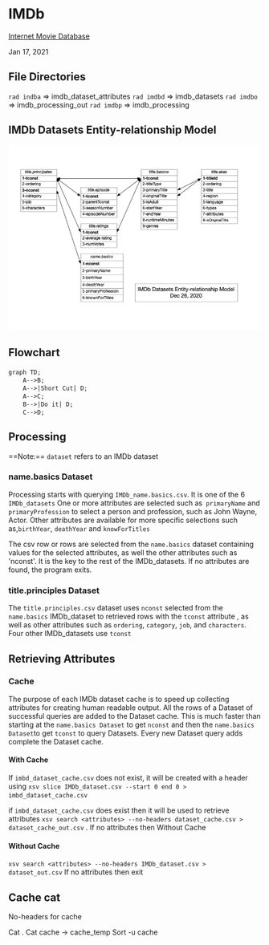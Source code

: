 # IMDb
[Internet Movie Database](https://www.imdb.com)

Jan 17, 2021

## File Directories

`rad indba` => imdb_dataset_attributes
`rad imdbd` => imdb_datasets
`rad imdbo` => imdb_processing_out
`rad imdbp` => imdb_processing

## IMDb Datasets Entity-relationship Model

![IMDb Dataset Headers](./imdb_erd.png)

## Flowchart

```mermaid
graph TD;
    A-->B;
    A-->|Short Cut| D;
    A-->C;
    B-->|Do it| D;
    C-->D;
```



## Processing

==Note:== `dataset` refers to an IMDb dataset

### name.basics Dataset

Processing starts with querying `IMDb_name.basics.csv`. It is one of the 6 `IMDb_datasets` One or more attributes are selected such as` primaryName` and `primaryProfession` to select a person and profession, such as John Wayne, Actor. Other attributes are available  for more specific selections such as,`birthYear`, `deathYear` and `knowForTitles` 

The csv row or rows are selected from the `name.basics` dataset containing values for the selected attributes, as well the other attributes such as 'nconst'. It is the key to the rest of the IMDb_datasets. If no attributes are found, the program exits.

### title.principles Dataset

The `title.principles.csv` dataset uses `nconst` selected from the `name.basics` IMDb_dataset to retrieved rows with the `tconst` attribute , as well as other attributes such as `ordering`, `category`, `job`, and `characters`. Four other IMDb_datasets use `tconst` 



## Retrieving Attributes

### Cache

The purpose of each IMDb dataset cache is to speed up collecting attributes for creating human readable output. All the rows of a Dataset of successful queries are added to the Dataset cache. This is much faster than starting at the `name.basics Dataset` to get `nconst` and then the `name.basics Dataset`to get `tconst` to query Datasets. Every new Dataset query adds complete  the Dataset cache.

#### With Cache

If `imbd_dataset_cache.csv` does not exist, it will be created with a header using `xsv slice IMDb_dataset.csv --start 0 end 0 > imbd_dataset_cache.csv` 

if `imbd_dataset_cache.csv` does exist then it will be used to retrieve attributes `xsv search <attributes> --no-headers dataset_cache.csv > dataset_cache_out.csv` . 
If no attributes then Without Cache

#### Without Cache

 `xsv search <attributes> --no-headers IMDb_dataset.csv > dataset_out.csv`
 If no attributes then exit



## Cache cat
No-headers for cache

Cat .
Cat cache -> cache_temp
Sort -u cache